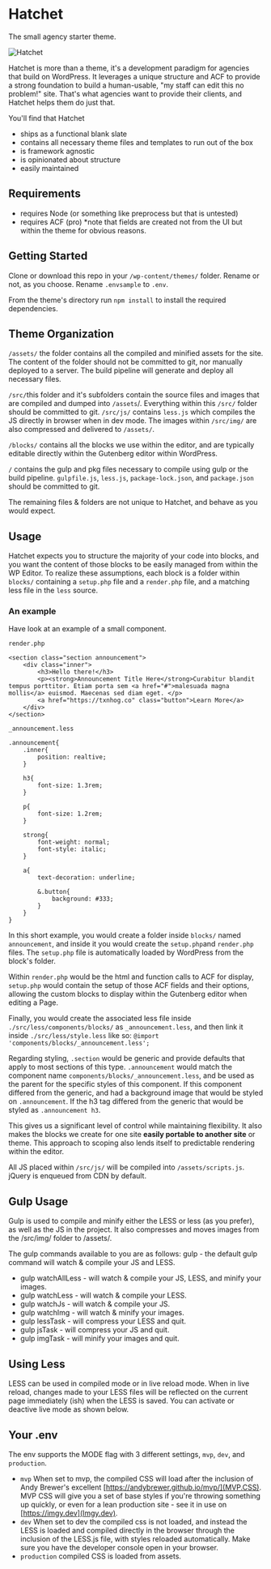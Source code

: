 # Hatchet
The small agency starter theme.

![Hatchet](https://share.workandwit.co/hatchet.jpg)

Hatchet is more than a theme, it's a development paradigm for agencies that build on WordPress. It leverages a unique structure and ACF to provide a strong foundation to build a human-usable, "my staff can edit this no problem!" site. That's what agencies want to provide their clients, and Hatchet helps them do just that.

You'll find that Hatchet

* ships as a functional blank slate
* contains all necessary theme files and templates to run out of the box
* is framework agnostic
* is opinionated about structure
* easily maintained

## Requirements
* requires Node (or something like preprocess but that is untested)
* requires ACF (pro) *note that fields are created not from the UI but within the theme for obvious reasons.

## Getting Started
Clone or download this repo in your `/wp-content/themes/` folder. Rename or not, as you choose. Rename `.envsample` to `.env`.

From the theme's directory run `npm install` to install the required dependencies.

## Theme Organization
`/assets/` the folder contains all the compiled and minified assets for the site. The content of the folder should not be committed to git, nor manually deployed to a server. The build pipeline will generate and deploy all necessary files.

`/src/`this folder and it's subfolders contain the source files and images that are compiled and dumped into `/assets`/. Everything within this `/src/` folder should be committed to git. `/src/js/` contains `less.js` which compiles the JS directly in browser when in dev mode. The images within `/src/img/` are also compressed and delivered to `/assets/`.

`/blocks/` contains all the blocks we use within the editor, and are typically editable directly within the Gutenberg editor within WordPress.

`/` contains the gulp and pkg files necessary to compile using gulp or the build pipeline. `gulpfile.js`, `less.js`, `package-lock.json`, and `package.json` should be committed to git. 

The remaining files & folders are not unique to Hatchet, and behave as you would expect.

## Usage
Hatchet expects you to structure the majority of your code into blocks, and you want the content of those blocks to be easily managed from within the WP Editor. To realize these assumptions, each block is a folder within `blocks/` containing a `setup.php` file and a `render.php` file, and a matching less file in the `less` source.

### An example
Have look at an example of a small component.

```render.php```
````
<section class="section announcement">
	<div class="inner">
		<h3>Hello there!</h3>
		<p><strong>Announcement Title Here</strong>Curabitur blandit tempus porttitor. Etiam porta sem <a href="#">malesuada magna mollis</a> euismod. Maecenas sed diam eget. </p>
		<a href="https://txnhog.co" class="button">Learn More</a>
	</div>
</section>
````

```_announcement.less```
````
.announcement{
	.inner{
		position: realtive;
	}
	
	h3{
		font-size: 1.3rem;
	}

	p{
		font-size: 1.2rem;
	}

	strong{
		font-weight: normal;
		font-style: italic;
	}

	a{
		text-decoration: underline;

		&.button{
			background: #333;
		}
	}
}
````

In this short example, you would create a folder inside `blocks/` named `announcement`, and inside it you would create the `setup.php`and `render.php` files. The `setup.php` file is automatically loaded by WordPress from the block's folder.

Within `render.php` would be the html and function calls to ACF for display, `setup.php` would contain the setup of those ACF fields and their options, allowing the custom blocks to display within the Gutenberg editor when editing a Page.

Finally, you would create the associated less file inside `./src/less/components/blocks/` as `_announcement.less`, and then link it inside `./src/less/style.less` like so: `@import 'components/blocks/_announcement.less';`

Regarding styling, `.section` would be generic and provide defaults that apply to most sections of this type. `.announcement` would match the component name `components/blocks/_announcement.less`, and be used as the parent for the specific styles of this component. If this component differed from the generic, and had a background image that would be styled on `.announcement`. If the h3 tag differed from the generic that would be styled as `.announcement h3`.

This gives us a significant level of control while maintaining flexibility. It also makes the blocks we create for one site **easily portable to another site** or theme. This approach to scoping also lends itself to predictable rendering within the editor.

All JS placed within `/src/js/` will be compiled into `/assets/scripts.js`. jQuery is enqueued from CDN by default.

## Gulp Usage
Gulp is used to compile and minify either the LESS or less (as you prefer), as well as the JS in the project. It also compresses and moves images from the /src/img/ folder to /assets/.

The gulp commands available to you are as follows: gulp - the default gulp command will watch & compile your JS and LESS.

* gulp watchAllLess - will watch & compile your JS, LESS, and minify your images.
* gulp watchLess - will watch & compile your LESS.
* gulp watchJs - will watch & compile your JS.
* gulp watchImg - will watch & minify your images.
* gulp lessTask - will compress your LESS and quit.
* gulp jsTask - will compress your JS and quit.
* gulp imgTask - will minify your images and quit.

## Using Less
LESS can be used in compiled mode or in live reload mode. When in live reload, changes made to your LESS files will be reflected on the current page immediately (ish) when the LESS is saved. You can activate or deactive live mode as shown below.

## Your .env
The env supports the MODE flag with 3 different settings, `mvp`, `dev`, and `production`.

* `mvp` When set to mvp, the compiled CSS will load after the inclusion of Andy Brewer's excellent [https://andybrewer.github.io/mvp/](MVP.CSS). MVP CSS will give you a set of base styles if you're throwing something up quickly, or even for a lean production site - see it in use on [https://imgy.dev](Imgy.dev).
* `dev` When set to dev the compiled css is not loaded, and instead the LESS is loaded and compiled directly in the browser through the inclusion of the LESS.js file, with styles reloaded automatically. Make sure you have the developer console open in your browser.
* `production` compiled CSS is loaded from assets.
